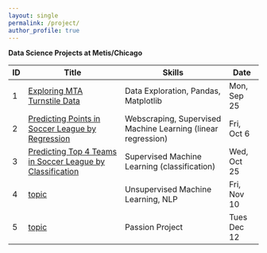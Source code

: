 ```yaml
---
layout: single
permalink: /project/
author_profile: true
---
```


**Data Science Projects at Metis/Chicago**

| ID |Title| Skills | Date |
|----|----|-------|-------|
| 1  | [Exploring MTA Turnstile Data](https://tangming2008.github.io/data%20science/project/Exploring-MTA-Turnstile-Data/) | Data Exploration, Pandas, Matplotlib | Mon, Sep 25 |
| 2  | [Predicting Points in Soccer League by Regression](https://tangming2008.github.io/Predicting-Points-in-Soccer-League/)| Webscraping, Supervised Machine Learning (linear regression) | Fri, Oct 6 |
| 3  | [Predicting Top 4 Teams in Soccer League by Classification](https://tangming2008.github.io/Predicting-Points-in-Soccer-League-by-Regression/)| Supervised Machine Learning (classification) | Wed, Oct 25 |
| 4  | [topic](link) |  Unsupervised Machine Learning, NLP | Fri, Nov 10  |
| 5  | [topic](link) | Passion Project | Tues Dec 12 |

